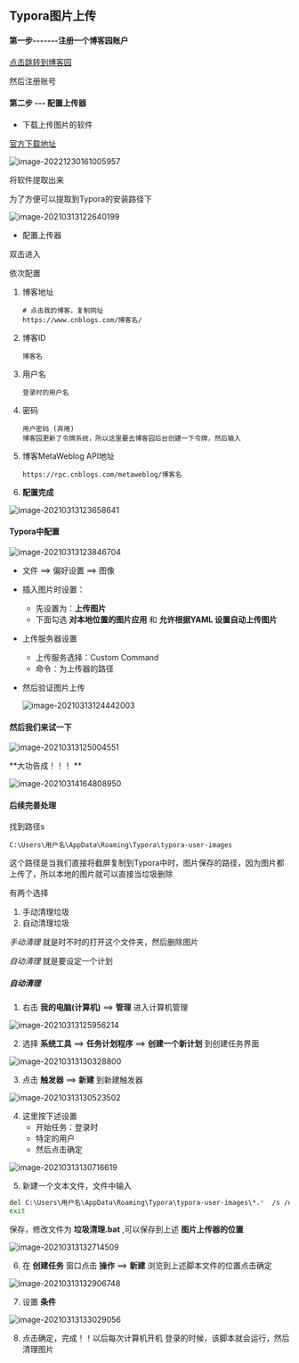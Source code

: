 ## Typora图片上传

#### 第一步-------注册一个博客园账户

[点击跳转到博客园](https://www.cnblogs.com/) 

然后注册账号 

#### 第二步 --- 配置上传器

- 下载上传图片的软件

[官方下载地址](https://github.com/xiajingren/EasyBlogImageForTypora/releases/)

![image-20221230161005957](https://img2023.cnblogs.com/blog/2213660/202212/2213660-20221230161005981-283531836.png) 

将软件提取出来

为了方便可以提取到Typora的安装路径下

![image-20210313122640199](https://img2020.cnblogs.com/blog/2213660/202103/2213660-20210313123857838-975987838.png)

- 配置上传器

双击进入

依次配置

1. 博客地址

   ```shell
   # 点击我的博客，复制网址
   https://www.cnblogs.com/博客名/
   ```

2. 博客ID

   ```shell
   博客名
   ```

3. 用户名

   ```shell
   登录时的用户名
   ```

4. 密码

   ```shell
   用户密码 (弃用)
   博客园更新了令牌系统，所以这里要去博客园后台创建一下令牌，然后输入
   ```

5. 博客MetaWeblog API地址

   ```shell
   https://rpc.cnblogs.com/metaweblog/博客名
   ```

6. **配置完成**

![image-20210313123658641](https://img2020.cnblogs.com/blog/2213660/202103/2213660-20210313123853062-1449164287.png)

#### Typora中配置

![image-20210313123846704](https://img2020.cnblogs.com/blog/2213660/202103/2213660-20210313123847604-617934937.png)

- 文件 ==> 偏好设置 ==> 图像

- 插入图片时设置：

  - 先设置为：**上传图片** 
  - 下面勾选 **对本地位置的图片应用** 和 **允许根据YAML 设置自动上传图片** 

- 上传服务器设置

  - 上传服务选择：Custom Command
  - 命令：为上传器的路径

- 然后验证图片上传

  ![image-20210313124442003](https://img2020.cnblogs.com/blog/2213660/202103/2213660-20210313124442924-938164790.png) 



#### 然后我们来试一下

![image-20210313125004551](https://img2020.cnblogs.com/blog/2213660/202103/2213660-20210313125005466-1503786023.png)

**大功告成！！！ **

![image-20210314164808950](https://img2020.cnblogs.com/blog/2213660/202103/2213660-20210314164809854-1939873041.png)

#### 后续完善处理

找到路径s

```shell
C:\Users\用户名\AppData\Roaming\Typora\typora-user-images
```

这个路径是当我们直接将截屏复制到Typora中时，图片保存的路径，因为图片都上传了，所以本地的图片就可以直接当垃圾删除

有两个选择

1. 手动清理垃圾
2. 自动清理垃圾

*手动清理* 就是时不时的打开这个文件夹，然后删除图片 

*自动清理* 就是要设定一个计划 

##### 自动清理

1. 右击 **我的电脑(计算机)** ==>  **管理** 进入计算机管理

![image-20210313125956214](https://img2020.cnblogs.com/blog/2213660/202103/2213660-20210313130002652-318850638.png)

2. 选择 **系统工具**   ==>  **任务计划程序**    ==> **创建一个新计划** 到创建任务界面

![image-20210313130328800](https://img2020.cnblogs.com/blog/2213660/202103/2213660-20210313130329686-639084688.png) 

3. 点击 **触发器**  ==>  **新建**  到新建触发器

![image-20210313130523502](https://img2020.cnblogs.com/blog/2213660/202103/2213660-20210313130524442-1588700166.png) 

4. 这里按下述设置
    - 开始任务：登录时
    - 特定的用户
    - 然后点击确定

![image-20210313130716619](https://img2020.cnblogs.com/blog/2213660/202103/2213660-20210313130717536-1326949627.png) 

5. 新建一个文本文件，文件中输入

```bash
del C:\Users\用户名\AppData\Roaming\Typora\typora-user-images\*.*  /s /q
exit
```

保存，修改文件为 **垃圾清理.bat** ,可以保存到上述 **图片上传器的位置** 

![image-20210313132714509](https://img2020.cnblogs.com/blog/2213660/202103/2213660-20210313132715452-1018335461.png) 

6. 在 **创建任务** 窗口点击 **操作**  ==>  **新建**  浏览到上述脚本文件的位置点击确定

![image-20210313132906748](https://img2020.cnblogs.com/blog/2213660/202103/2213660-20210313132907659-1126112646.png) 

7. 设置 **条件** 

![image-20210313133029056](https://img2020.cnblogs.com/blog/2213660/202103/2213660-20210313133029999-1248116126.png) 

8. 点击确定，完成！！以后每次计算机开机 登录的时候，该脚本就会运行，然后清理图片

